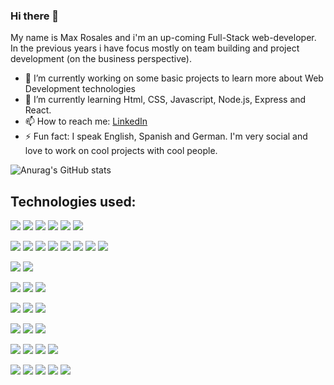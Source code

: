 ### Hi there 👋

<!--
**roswerk/roswerk** is a ✨ _special_ ✨ repository because its `README.md` (this file) appears on your GitHub profile.
-->

My name is Max Rosales and i'm an up-coming Full-Stack web-developer. In the previous years i have focus mostly on team building and project development (on the business perspective).

- 🔭 I’m currently working on some basic projects to learn more about Web Development technologies
- 🌱 I’m currently learning Html, CSS, Javascript, Node.js, Express and React.
- 📫 How to reach me: <a href="https://www.linkedin.com/in/maximilian-rosales/" target="_blank">LinkedIn</a>
- ⚡ Fun fact: I speak English, Spanish and German. I'm very social and love to work on cool projects with cool people. 



![Anurag's GitHub stats](https://github-readme-stats.vercel.app/api?username=roswerk&show_icons=true&theme=dark)









## Technologies used:
<p>
  <img src="https://img.shields.io/badge/HTML-05122A?style=flat&logo=HTML5">
  <img src="https://img.shields.io/badge/CSS-05122A?style=flat&logo=CSS3&logoColor=2965F1">
  <img src="https://img.shields.io/badge/Sass-05122A?style=flat&logo=Sass">
  <img src="https://img.shields.io/badge/JavaScript-05122A?style=flat&logo=JavaScript">
  <img src="https://img.shields.io/badge/jQuery-05122A?style=flat&logo=jQuery&logoColor=37A2EA">
  <img src="https://img.shields.io/badge/Python-05122A?style=flat&logo=Python">
</p>

<p>
  <img src="https://img.shields.io/badge/Node.js-05122A?style=flat&logo=Node.js">
  <img src="https://img.shields.io/badge/Express-05122A?style=flat&logo=Express">
  <img src="https://img.shields.io/badge/npm-05122A?style=flat&logo=npm">
  <img src="https://img.shields.io/badge/JSON-05122A?style=flat&logo=JSON&logoColor=B1B1B1">
  <img src="https://img.shields.io/badge/JWT-05122A?style=flat&logo=JSON-Web-Tokens">
  <img src="https://img.shields.io/badge/MongoDB-05122A?style=flat&logo=MongoDB">
  <img src="https://img.shields.io/badge/PostgreSQL-05122A?style=flat&logo=PostgreSQL">
  <img src="https://img.shields.io/badge/MySQL-05122A?style=flat&logo=MySQL&logoColor=FFFFFF">
</p>

<p>
  <img src="https://img.shields.io/badge/React-05122A?style=flat&logo=React">
  <img src="https://img.shields.io/badge/Redux-05122A?style=flat&logo=Redux&logoColor=79589F">
</p>

<p>
  <img src="https://img.shields.io/badge/Bootstrap-05122A?style=flat&logo=Bootstrap">
  <img src="https://img.shields.io/badge/Material%20Design-05122A?style=flat&logo=Material-Design&logoColor=FFFFFF">
  <img src="https://img.shields.io/badge/Material%20UI-05122A?style=flat&logo=Material-UI&logoColor=37A2EA"">
</p>

<p>
  <img src="https://img.shields.io/badge/Git-05122A?style=flat&logo=Git">
  <img src="https://img.shields.io/badge/GitHub-05122A?style=flat&logo=GitHub">
  <img src="https://img.shields.io/badge/Markdown-05122A?style=flat&logo=Markdown">
</p>

<p>
  <img src="https://img.shields.io/badge/Amazon%20AWS-05122A?style=flat&logo=Amazon-AWS&logoColor=F79919">
  <img src="https://img.shields.io/badge/Heroku-05122A?style=flat&logo=Heroku&logoColor=79589F">
  <img src="https://img.shields.io/badge/Netlify-05122A?style=flat&logo=Netlify">
</p>

<p>
  <img src="https://img.shields.io/badge/Postman-05122A?style=flat&logo=Postman">
  <img src="https://img.shields.io/badge/Jest-05122A?style=flat&logo=Jest&logoColor=944058">
  <img src="https://img.shields.io/badge/Cucumber-05122A?style=flat&logo=Cucumber">
  <img src="https://img.shields.io/badge/Puppeteer-05122A?style=flat&logo=Puppeteer">
</p>

<p>
  <img src="https://img.shields.io/badge/Visual%20Studio%20Code-05122A?style=flat&logo=Visual-Studio-Code&logoColor=37A2EA">
  <img src="https://img.shields.io/badge/ESLint-05122A?style=flat&logo=ESLint&logoColor=79589F">
  <img src="https://img.shields.io/badge/Prettier-05122A?style=flat&logo=Prettier">
  <img src="https://img.shields.io/badge/Trello-05122A?style=flat&logo=Trello&logoColor=37A2EA">
  <img src="https://img.shields.io/badge/InVision-05122A?style=flat&logo=InVision">
</p>


